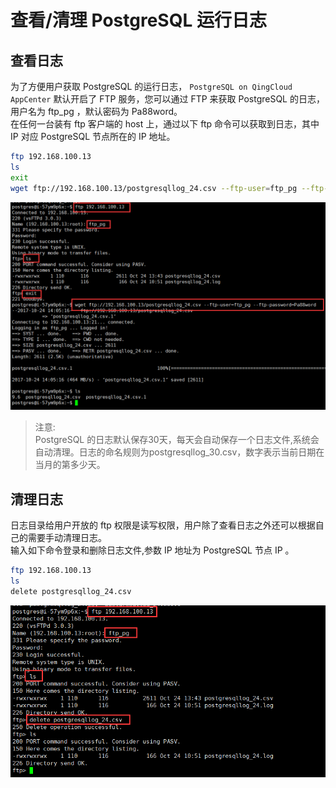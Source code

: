 ---
---

# 查看/清理 PostgreSQL 运行日志

## 查看日志

为了方便用户获取 PostgreSQL 的运行日志， `PostgreSQL on QingCloud AppCenter` 默认开启了 FTP 服务，您可以通过 FTP 来获取 PostgreSQL 的日志，用户名为 ftp_pg ，默认密码为 Pa88word。  
在任何一台装有 ftp 客户端的 host 上，通过以下 ftp 命令可以获取到日志，其中 IP 对应 PostgreSQL 节点所在的 IP 地址。

```bash
ftp 192.168.100.13
ls
exit
wget ftp://192.168.100.13/postgresqllog_24.csv --ftp-user=ftp_pg --ftp-password=Pa88word
```

![logcheck](../_images/logcheck.png)
>注意:    
>PostgreSQL 的日志默认保存30天，每天会自动保存一个日志文件,系统会自动清理。日志的命名规则为postgresqllog_30.csv，数字表示当前日期在当月的第多少天。

## 清理日志

日志目录给用户开放的 ftp 权限是读写权限，用户除了查看日志之外还可以根据自己的需要手动清理日志。  
输入如下命令登录和删除日志文件,参数 IP 地址为 PostgreSQL 节点 IP 。

```sh   
ftp 192.168.100.13
ls
delete postgresqllog_24.csv
```

![logcheck](../_images/logclear.png)